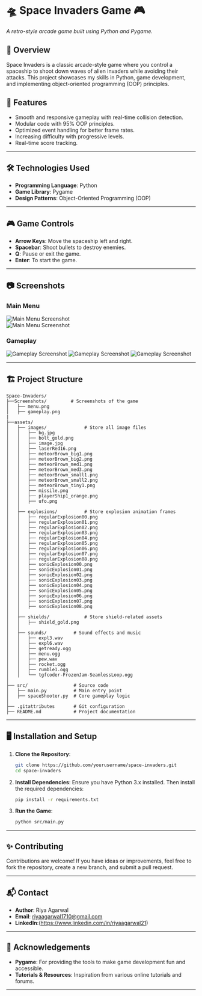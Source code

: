 
# 🛸 Space Invaders Game 🎮  
_A retro-style arcade game built using Python and Pygame._

## 📖 Overview
Space Invaders is a classic arcade-style game where you control a spaceship to shoot down waves of alien invaders while avoiding their attacks. This project showcases my skills in Python, game development, and implementing object-oriented programming (OOP) principles.  

## 🚀 Features
- Smooth and responsive gameplay with real-time collision detection.
- Modular code with 95% OOP principles.
- Optimized event handling for better frame rates.
- Increasing difficulty with progressive levels.
- Real-time score tracking.

---

## 🛠️ Technologies Used
- **Programming Language**: Python
- **Game Library**: Pygame
- **Design Patterns**: Object-Oriented Programming (OOP)

---

## 🎮 Game Controls
- **Arrow Keys**: Move the spaceship left and right.
- **Spacebar**: Shoot bullets to destroy enemies.
- **Q**: Pause or exit the game.
- **Enter**: To start the game.

---

## 📷 Screenshots  
### Main Menu  
![Main Menu Screenshot](Screenshots/Screenshot%20(27).png)  
![Main Menu Screenshot](Screenshots/Screenshot%20(32).png)  

### Gameplay  
![Gameplay Screenshot](Screenshots/Screenshot%20(29).png) 
![Gameplay Screenshot](Screenshots/Screenshot%20(30).png) 
![Gameplay Screenshot](Screenshots/Screenshot%20(31).png) 

---

## 🏗️ Project Structure
```
Space-Invaders/
├──Screenshots/         # Screenshots of the game
│   ├── menu.png
│   ├── gameplay.png
|
├──assets/
│   ├── images/              # Store all image files
│   │   ├── bg.jpg
│   │   ├── bolt_gold.png
│   │   ├── image.jpg
│   │   ├── laserRed16.png
│   │   ├── meteorBrown_big1.png
│   │   ├── meteorBrown_big2.png
│   │   ├── meteorBrown_med1.png
│   │   ├── meteorBrown_med3.png
│   │   ├── meteorBrown_small1.png
│   │   ├── meteorBrown_small2.png
│   │   ├── meteorBrown_tiny1.png
│   │   ├── missile.png
│   │   ├── playerShip1_orange.png
│   │   ├── ufo.png
│   │
│   ├── explosions/          # Store explosion animation frames
│   │   ├── regularExplosion00.png
│   │   ├── regularExplosion01.png
│   │   ├── regularExplosion02.png
│   │   ├── regularExplosion03.png
│   │   ├── regularExplosion04.png
│   │   ├── regularExplosion05.png
│   │   ├── regularExplosion06.png
│   │   ├── regularExplosion07.png
│   │   ├── regularExplosion08.png
│   │   ├── sonicExplosion00.png
│   │   ├── sonicExplosion01.png
│   │   ├── sonicExplosion02.png
│   │   ├── sonicExplosion03.png
│   │   ├── sonicExplosion04.png
│   │   ├── sonicExplosion05.png
│   │   ├── sonicExplosion06.png
│   │   ├── sonicExplosion07.png
│   │   ├── sonicExplosion08.png
│   │
│   ├── shields/             # Store shield-related assets
│   │   ├── shield_gold.png
│   │
│   ├── sounds/          # Sound effects and music
│   │   ├── expl3.wav
│   │   ├── expl6.wav
│   │   ├── getready.ogg
│   │   ├── menu.ogg
│   │   ├── pew.wav
│   │   ├── rocket.ogg
│   │   ├── rumble1.ogg
│   │   └── tgfcoder-FrozenJam-SeamlessLoop.ogg
│
├── src/                 # Source code
│   ├── main.py          # Main entry point
│   ├── spaceShooter.py  # Core gameplay logic
│
├── .gitattributes       # Git configuration
├── README.md            # Project documentation
```

---

## 🖥️ Installation and Setup
1. **Clone the Repository**:
   ```bash
   git clone https://github.com/yourusername/space-invaders.git
   cd space-invaders
   ```

2. **Install Dependencies**:
   Ensure you have Python 3.x installed. Then install the required dependencies:
   ```bash
   pip install -r requirements.txt
   ```

3. **Run the Game**:
   ```bash
   python src/main.py
   ```

---

## ✨ Contributing
Contributions are welcome! If you have ideas or improvements, feel free to fork the repository, create a new branch, and submit a pull request.

---

## 📬 Contact
- **Author**: Riya Agarwal  
- **Email**:  riyaagarwal1710@gmail.com  
- **LinkedIn**:(https://www.linkedin.com/in/riyaagarwal21)

---

## 🌟 Acknowledgements
- **Pygame**: For providing the tools to make game development fun and accessible.  
- **Tutorials & Resources**: Inspiration from various online tutorials and forums.

---

